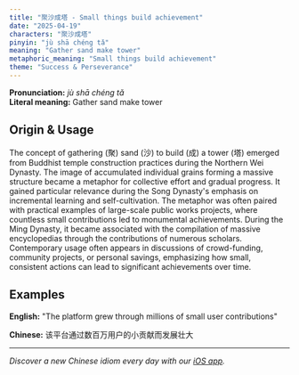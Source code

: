 ```yaml
---
title: "聚沙成塔 - Small things build achievement"
date: "2025-04-19"
characters: "聚沙成塔"
pinyin: "jù shā chéng tǎ"
meaning: "Gather sand make tower"
metaphoric_meaning: "Small things build achievement"
theme: "Success & Perseverance"
---
```


**Pronunciation:** *jù shā chéng tǎ*  
**Literal meaning:** Gather sand make tower

## Origin & Usage

The concept of gathering (聚) sand (沙) to build (成) a tower (塔) emerged from Buddhist temple construction practices during the Northern Wei Dynasty. The image of accumulated individual grains forming a massive structure became a metaphor for collective effort and gradual progress. It gained particular relevance during the Song Dynasty's emphasis on incremental learning and self-cultivation. The metaphor was often paired with practical examples of large-scale public works projects, where countless small contributions led to monumental achievements. During the Ming Dynasty, it became associated with the compilation of massive encyclopedias through the contributions of numerous scholars. Contemporary usage often appears in discussions of crowd-funding, community projects, or personal savings, emphasizing how small, consistent actions can lead to significant achievements over time.

## Examples

**English:** "The platform grew through millions of small user contributions"

**Chinese:** 该平台通过数百万用户的小贡献而发展壮大

---

*Discover a new Chinese idiom every day with our [iOS app](https://apps.apple.com/us/app/daily-chinese-idioms/id6740611324).*
